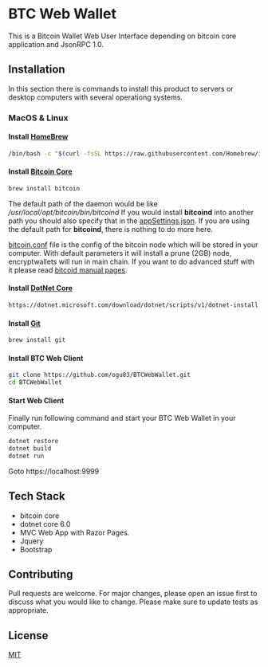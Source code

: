 # BTC Web Wallet

This is a Bitcoin Wallet Web User Interface depending on bitcoin core application and JsonRPC 1.0.

## Installation

In this section there is commands to install this product to servers or desktop computers with several operationg systems.

### MacOS & Linux

#### Install [HomeBrew](https://brew.sh/)
```bash
/bin/bash -c "$(curl -fsSL https://raw.githubusercontent.com/Homebrew/install/HEAD/install.sh)"
```
#### Install [Bitcoin Core](https://bitcoin.org)
```bash
brew install bitcoin 
```
The default path of the daemon would be like */usr/local/opt/bitcoin/bin/bitcoind* 
If you would install **bitcoind** into another path you should also specify that in the [appSettings.json](appSettings.json). 
If you are using the default path for **bitcoind**, there is nothing to do more here.

[bitcoin.conf](bitcoin.conf) file is the config of the bitcoin node which will be stored in your computer. 
With default parameters it will install a prune (2GB) node, encryptwallets will run in main chain. 
If you want to do advanced stuff with it please read [bitcoid manual pages](bitcoind_manual.txt).

#### Install [DotNet Core](https://dotnet.microsoft.com/en-us/download/dotnet/scripts)
```bash
https://dotnet.microsoft.com/download/dotnet/scripts/v1/dotnet-install.sh
```
#### Install [Git](https://git-scm.com/)
```bash
brew install git
```

#### Install BTC Web Client
```bash
git clone https://github.com/ogu83/BTCWebWallet.git
cd BTCWebWallet
```

#### Start Web Client
Finally run following command and start your BTC Web Wallet in your computer.
```bash
dotnet restore
dotnet build
dotnet run
```
Goto https://localhost:9999

## Tech Stack
- bitcoin core
- dotnet core 6.0
- MVC Web App with Razor Pages.
- Jquery
- Bootstrap

## Contributing
Pull requests are welcome. For major changes, please open an issue first to discuss what you would like to change.
Please make sure to update tests as appropriate.

## License
[MIT](https://choosealicense.com/licenses/mit/)
